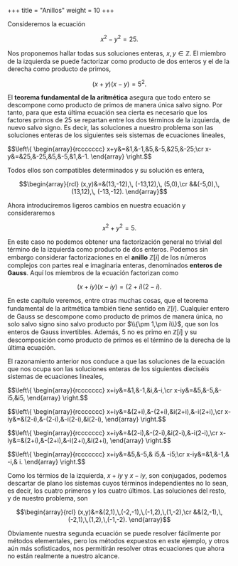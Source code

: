 +++
title = "Anillos"
weight = 10
+++

Consideremos la ecuación

$$x^2-y^2=25.$$

Nos proponemos hallar todas sus soluciones enteras, $x,y\in\mathbb{Z}$. El miembro de la izquierda se puede factorizar como producto de dos enteros y el de la derecha como producto de primos,

$$(x+y)(x-y)=5^2.$$

El **teorema fundamental de la aritmética** asegura que todo entero se descompone como producto de primos de manera única salvo signo. Por tanto, para que esta última ecuación sea cierta es necesario que los factores primos de $25$ se repartan entre los dos términos de la izquierda, de nuevo salvo signo. Es decir, las soluciones a nuestro problema son las soluciones enteras de los siguientes seis sistemas de ecuaciones lineales,

$$\left\\{
\begin{array}{rccccccc}
x+y&=&1,&-1,&5,&-5,&25,&-25;\cr
x-y&=&25,&-25,&5,&-5,&1,&-1.
\end{array}
\right.$$

Todos ellos son compatibles determinados y su solución es entera,

$$\begin{array}{rcl}
(x,y)&=&(13,-12),\, (-13,12),\, (5,0),\cr 
&&(-5,0),\, (13,12),\, (-13,-12).
\end{array}$$

Ahora introduciremos ligeros cambios en nuestra ecuación y consideraremos 

$$x^2+y^2=5.$$

En este caso no podemos obtener una factorización general no trivial del término de la izquierda como producto de dos enteros. Podemos sin embargo considerar factorizaciones en el **anillo** $\mathbb Z[i]$ de los números complejos con partes real e imaginaria enteras, denominados **enteros de Gauss**. Aquí los miembros de la ecuación factorizan como 

$$(x+iy)(x-iy)=(2+i)(2-i).$$

En este capítulo veremos, entre otras muchas cosas, que el teorema fundamental de la aritmética también tiene sentido en $\mathbb Z[i]$. Cualquier entero de Gauss se descompone como producto de primos de manera única, no solo salvo signo sino salvo producto por $\\{\pm 1,\pm i\\}$, que son los enteros de Gauss invertibles. Además, $5$ no es primo en $\mathbb Z[i]$ y su descomposición como producto de primos es el término de la derecha de la última ecuación. 

El razonamiento anterior nos conduce a que las soluciones de la ecuación que nos ocupa son las soluciones enteras de los siguientes dieciséis sistemas de ecuaciones lineales,

$$\left\\{
\begin{array}{rccccccc}
x+iy&=&1,&-1,&i,&-i,\cr
x-iy&=&5,&-5,&-i5,&i5,
\end{array}
\right.$$

$$\left\\{
\begin{array}{rccccccc}
x+iy&=&(2+i),&-(2+i),&i(2+i),&-i(2+i),\cr
x-iy&=&(2-i),&-(2-i),&-i(2-i),&i(2-i),
\end{array}
\right.$$

$$\left\\{
\begin{array}{rccccccc}
x+iy&=&(2-i),&-(2-i),&i(2-i),&-i(2-i),\cr
x-iy&=&(2+i),&-(2+i),&-i(2+i),&i(2+i),
\end{array}
\right.$$

$$\left\\{
\begin{array}{rccccccc}
x+iy&=&5,&-5,& i5,& -i5;\cr
x-iy&=&1,&-1,& -i,& i.
\end{array}
\right.$$

Como los térmios de la izquierda, $x+iy$ y $x-iy$, son conjugados, podemos descartar de plano los sistemas cuyos términos independientes no lo sean, es decir, los cuatro primeros y los cuatro últimos. Las soluciones del resto, y de nuestro problema, son

$$\begin{array}{rcl}
(x,y)&=&(2,1),\,(-2,-1),\,(-1,2),\,(1,-2),\cr 
&&(2,-1),\,(-2,1),\,(1,2),\,(-1,-2).
\end{array}$$

Obviamente nuestra segunda ecuación se puede resolver fácilmente por métodos elementales, pero los métodos expuestos en este ejemplo, y otros aún más sofisticados, nos permitirán resolver otras ecuaciones que ahora no están realmente a nuestro alcance.

